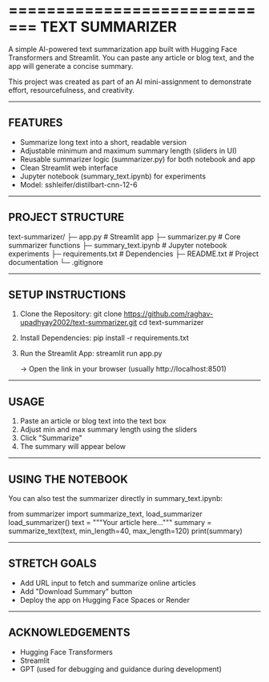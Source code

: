 =============================
TEXT SUMMARIZER
=============================

A simple AI-powered text summarization app built with Hugging Face Transformers 
and Streamlit. You can paste any article or blog text, and the app will generate 
a concise summary.

This project was created as part of an AI mini-assignment to demonstrate effort, 
resourcefulness, and creativity.

-----------------------------
FEATURES
-----------------------------
- Summarize long text into a short, readable version
- Adjustable minimum and maximum summary length (sliders in UI)
- Reusable summarizer logic (summarizer.py) for both notebook and app
- Clean Streamlit web interface
- Jupyter notebook (summary_text.ipynb) for experiments
- Model: sshleifer/distilbart-cnn-12-6

-----------------------------
PROJECT STRUCTURE
-----------------------------
text-summarizer/
├─ app.py                 # Streamlit app
├─ summarizer.py          # Core summarizer functions
├─ summary_text.ipynb     # Jupyter notebook experiments
├─ requirements.txt       # Dependencies
├─ README.txt             # Project documentation
└─ .gitignore

-----------------------------
SETUP INSTRUCTIONS
-----------------------------
1. Clone the Repository:
   git clone https://github.com/raghav-upadhyay2002/text-summarizer.git
   cd text-summarizer

2. Install Dependencies:
   pip install -r requirements.txt

3. Run the Streamlit App:
   streamlit run app.py

   → Open the link in your browser (usually http://localhost:8501)

-----------------------------
USAGE
-----------------------------
1. Paste an article or blog text into the text box
2. Adjust min and max summary length using the sliders
3. Click "Summarize"
4. The summary will appear below

-----------------------------
USING THE NOTEBOOK
-----------------------------
You can also test the summarizer directly in summary_text.ipynb:

from summarizer import summarize_text, load_summarizer
load_summarizer()
text = """Your article here..."""
summary = summarize_text(text, min_length=40, max_length=120)
print(summary)

-----------------------------
STRETCH GOALS
-----------------------------
- Add URL input to fetch and summarize online articles
- Add "Download Summary" button
- Deploy the app on Hugging Face Spaces or Render

-----------------------------
ACKNOWLEDGEMENTS
-----------------------------
- Hugging Face Transformers
- Streamlit
- GPT (used for debugging and guidance during development)